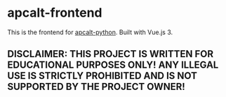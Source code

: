 # apcalt-frontend
This is the frontend for [apcalt-python](https://github.com/david-why/apcalt-python). Built with Vue.js 3.

## DISCLAIMER: THIS PROJECT IS WRITTEN FOR EDUCATIONAL PURPOSES ONLY! ANY ILLEGAL USE IS STRICTLY PROHIBITED AND IS NOT SUPPORTED BY THE PROJECT OWNER!
